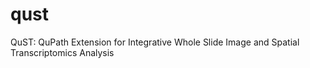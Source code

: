 # qust
QuST: QuPath Extension for Integrative Whole Slide Image and Spatial Transcriptomics Analysis
